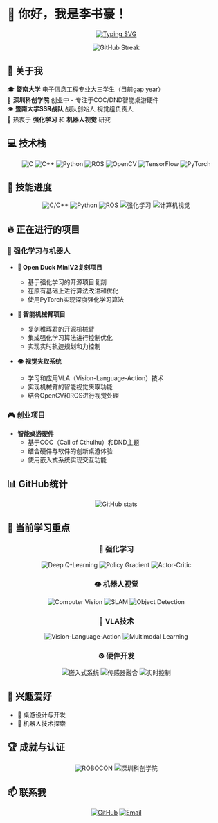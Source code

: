  # 👋 你好，我是李书豪！

<div align="center">
  
  [![Typing SVG](https://readme-typing-svg.herokuapp.com?font=Fira+Code&pause=1000&color=2F81F7&center=true&vCenter=true&width=435&lines=电子信息工程+%7C+暨南大学;强化学习+%7C+机器人视觉;创业者+%7C+技术爱好者)](https://git.io/typing-svg)
  
  <img src="https://github-readme-streak-stats.herokuapp.com/?user=leenail&theme=radical" alt="GitHub Streak" />
  
</div>

## 🚀 关于我

🎓 **暨南大学** 电子信息工程专业大三学生（目前gap year）  
🏢 **深圳科创学院** 创业中 - 专注于COC/DND智能桌游硬件  
👁️ **暨南大学SSR战队** 战队创始人 视觉组负责人  
🔬 热衷于 **强化学习** 和 **机器人视觉** 研究  

## 💻 技术栈

<div align="center">

![C](https://img.shields.io/badge/C-00599C?style=for-the-badge&logo=c&logoColor=white)
![C++](https://img.shields.io/badge/C++-00599C?style=for-the-badge&logo=c%2B%2B&logoColor=white)
![Python](https://img.shields.io/badge/Python-3776AB?style=for-the-badge&logo=python&logoColor=white)
![ROS](https://img.shields.io/badge/ROS-22314E?style=for-the-badge&logo=ros&logoColor=white)
![OpenCV](https://img.shields.io/badge/OpenCV-27338e?style=for-the-badge&logo=opencv&logoColor=white)
![TensorFlow](https://img.shields.io/badge/TensorFlow-FF6F00?style=for-the-badge&logo=tensorflow&logoColor=white)
![PyTorch](https://img.shields.io/badge/PyTorch-EE4C2C?style=for-the-badge&logo=pytorch&logoColor=white)

</div>

## 🎯 技能进度

<div align="center">
  
  ![C/C++](https://img.shields.io/badge/C/C++-90%25-00599C?style=for-the-badge&logo=c%2B%2B&logoColor=white)
  ![Python](https://img.shields.io/badge/Python-85%25-3776AB?style=for-the-badge&logo=python&logoColor=white)
  ![ROS](https://img.shields.io/badge/ROS-75%25-22314E?style=for-the-badge&logo=ros&logoColor=white)
  ![强化学习](https://img.shields.io/badge/强化学习-70%25-FF6F00?style=for-the-badge&logo=tensorflow&logoColor=white)
  ![计算机视觉](https://img.shields.io/badge/计算机视觉-80%25-27338e?style=for-the-badge&logo=opencv&logoColor=white)
  
</div>

## 🔥 正在进行的项目

### 🤖 强化学习与机器人

- **🦆 Open Duck MiniV2复刻项目**
  - 基于强化学习的开源项目复刻
  - 在原有基础上进行算法改进和优化
  - 使用PyTorch实现深度强化学习算法
  
- **🦾 智能机械臂项目**
  - 复刻稚晖君的开源机械臂
  - 集成强化学习算法进行控制优化
  - 实现实时轨迹规划和力控制
  
- **👁️ 视觉夹取系统**
  - 学习和应用VLA（Vision-Language-Action）技术
  - 实现机械臂的智能视觉夹取功能
  - 结合OpenCV和ROS进行视觉处理

### 🎮 创业项目

- **智能桌游硬件**
  - 基于COC（Call of Cthulhu）和DND主题
  - 结合硬件与软件的创新桌游体验
  - 使用嵌入式系统实现交互功能

## 📊 GitHub统计

<div align="center">
  
  ![GitHub stats](https://github-readme-stats.vercel.app/api?username=leenail&show_icons=true&theme=radical)
  

  

  
</div>

## 🎯 当前学习重点

<div align="center">

### 🧠 强化学习
![Deep Q-Learning](https://img.shields.io/badge/Deep_Q--Learning-FF6B6B?style=flat-square&logo=python&logoColor=white)
![Policy Gradient](https://img.shields.io/badge/Policy_Gradient-4ECDC4?style=flat-square&logo=python&logoColor=white)
![Actor-Critic](https://img.shields.io/badge/Actor--Critic-45B7D1?style=flat-square&logo=python&logoColor=white)

### 👁️ 机器人视觉
![Computer Vision](https://img.shields.io/badge/Computer_Vision-96CEB4?style=flat-square&logo=opencv&logoColor=white)
![SLAM](https://img.shields.io/badge/SLAM-FFEAA7?style=flat-square&logo=ros&logoColor=black)
![Object Detection](https://img.shields.io/badge/Object_Detection-DDA0DD?style=flat-square&logo=tensorflow&logoColor=white)

### 🤖 VLA技术
![Vision-Language-Action](https://img.shields.io/badge/Vision--Language--Action-FF7675?style=flat-square&logo=pytorch&logoColor=white)
![Multimodal Learning](https://img.shields.io/badge/Multimodal_Learning-74B9FF?style=flat-square&logo=tensorflow&logoColor=white)

### ⚙️ 硬件开发
![嵌入式系统](https://img.shields.io/badge/嵌入式系统-A29BFE?style=flat-square&logo=arduino&logoColor=white)
![传感器融合](https://img.shields.io/badge/传感器融合-6C5CE7?style=flat-square&logo=raspberry-pi&logoColor=white)
![实时控制](https://img.shields.io/badge/实时控制-FD79A8?style=flat-square&logo=c&logoColor=white)

</div>

## 🌟 兴趣爱好

- 🎲 桌游设计与开发
- 🤖 机器人技术探索


## 🏆 成就与认证

<div align="center">
  
  ![ROBOCON](https://img.shields.io/badge/ROBOCON-视觉组负责人-blue)
  ![深圳科创学院](https://img.shields.io/badge/深圳科创学院-创业者-green)

  
</div>

## 📫 联系我

<div align="center">

[![GitHub](https://img.shields.io/badge/GitHub-100000?style=for-the-badge&logo=github&logoColor=white)](https://github.com/leenail)
[![Email](https://img.shields.io/badge/Email-D14836?style=for-the-badge&logo=gmail&logoColor=white)](mailto:1764915977@qq.com)

